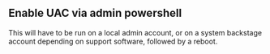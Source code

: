 ## Enable UAC via admin powershell

This will have to be run on a local admin account, or on a system backstage account depending on support software, followed by a reboot.
